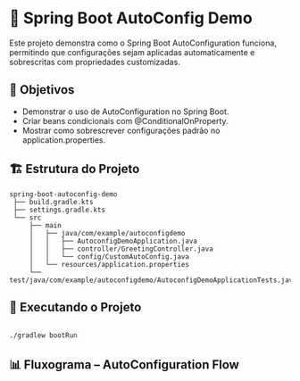 # 📌 Spring Boot AutoConfig Demo

Este projeto demonstra como o Spring Boot AutoConfiguration funciona, permitindo que configurações sejam aplicadas automaticamente e sobrescritas com propriedades customizadas.

## 🎯 Objetivos

- Demonstrar o uso de AutoConfiguration no Spring Boot.
- Criar beans condicionais com @ConditionalOnProperty.
- Mostrar como sobrescrever configurações padrão no application.properties.

## 🏗️ Estrutura do Projeto

```plaintext
spring-boot-autoconfig-demo
 ├── build.gradle.kts
 ├── settings.gradle.kts
 └── src
     ├── main
     │   ├── java/com/example/autoconfigdemo
     │   │   ├── AutoconfigDemoApplication.java
     │   │   ├── controller/GreetingController.java
     │   │   └── config/CustomAutoConfig.java
     │   └── resources/application.properties
     └── test/java/com/example/autoconfigdemo/AutoconfigDemoApplicationTests.java

```

## 🚀 Executando o Projeto

```bash

./gradlew bootRun

```

## 📊 Fluxograma – AutoConfiguration Flow



